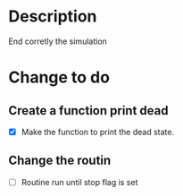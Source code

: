 # Description
End corretly the simulation


# Change to do 

## Create a function print dead
- [x] Make the function to print the dead state.

## Change the routin
- [ ] Routine run until stop flag is set
